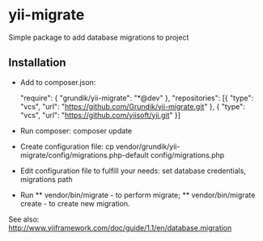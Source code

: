 yii-migrate
===========

Simple package to add database migrations to project

Installation
------------

* Add to composer.json:

    "require": {
        "grundik/yii-migrate": "*@dev"
    },
    "repositories": [{
      "type": "vcs",
      "url": "https://github.com/Grundik/yii-migrate.git"
    }, {
      "type": "vcs",
      "url": "https://github.com/yiisoft/yii.git"
    }]

* Run composer: composer update

* Create configuration file:
cp vendor/grundik/yii-migrate/config/migrations.php-default config/migrations.php

* Edit configuration file to fulfill your needs: set database credentials, migrations path

* Run
** vendor/bin/migrate - to perform migrate;
** vendor/bin/migrate create <name> - to create new migration.

See also: http://www.yiiframework.com/doc/guide/1.1/en/database.migration
